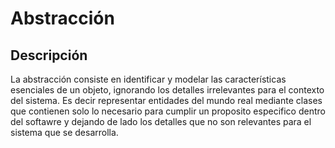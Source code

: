 # Abstracción

## Descripción 
La abstracción consiste en identificar y modelar las características esenciales de un objeto, ignorando los detalles irrelevantes para el contexto del sistema. Es decir representar entidades del mundo real mediante clases que contienen solo lo necesario para cumplir un proposito especifico dentro del softawre y dejando de lado los detalles que no son relevantes para el sistema que se desarrolla.
